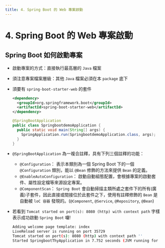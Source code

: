 ```yaml
---
title: 4. Spring Boot 的 Web 專案啟動
---
```


# 4. Spring Boot 的 Web 專案啟動
## Spring Boot 如何啟動專案
  - 啟動專案的方式：直接執行最高層的 `Java` 檔案
  - 須注意專案檔案層級：其他 `Java` 檔案必須在本 `package` 底下
  - 須要有 `spring-boot-starter-web` 的套件
    ```xml
    <dependency>
      <groupId>org.springframework.boot</groupId>
      <artifactId>spring-boot-starter-web</artifactId>
    </dependency>
    ```
    ```java
    @SpringBootApplication
    public class SpringbootdemoApplication {
      public static void main(String[] args) {
        SpringApplication.run(SpringbootdemoApplication.class, args);
      }
    }
    ```
  - `@SpringBootApplication` 為一複合註釋，具有下列三個註釋的功能：
    - `@Configuration`：
      表示本類別為一個 Spring Boot 下的一個 `@Configuration` 類別，能以 `@Bean` 修飾的方法來提供 `Bean` 的定義。
    - `@EnableAutoConfiguration`：
      啟動自動組態配置，會根據專案的啟動套件、屬性設定檔等來源設定專案。
    - `@ComponentScan`：
      `Spring Boot` 會自動掃描主類所處之套件下的所有(廣義)子套件，因此直接或間接位於此套件之下，使用有註釋修飾的 `Bean` 是自動被 `loC 容器` 發現的。(`@Component`, `@Service`, `@Repository`, `@Bean`)

  - 若看到 `Tomcat started on port(s): 8080 (http) with context path` 字樣表示成功啟動 `Spring Boot` 囉!
    ```sh
    Adding welcome page template: index
    LiveReload server is running on port 35729
    Tomcat started on port(s): 8080 (http) with context path ''
    Started SpringbootThyApplication in 7.752 seconds (JVM running for 9.047)
    ```
